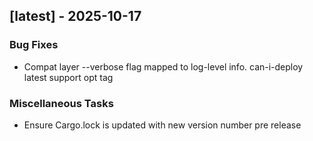 ## [latest] - 2025-10-17

### Bug Fixes

- Compat layer --verbose flag mapped to log-level info. can-i-deploy latest support opt tag

### Miscellaneous Tasks

- Ensure Cargo.lock is updated with new version number pre release

<!-- generated by git-cliff -->
